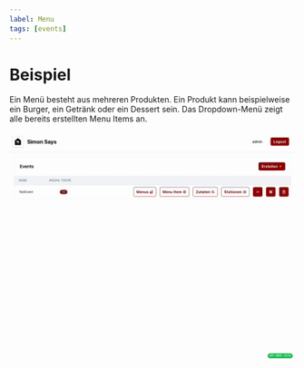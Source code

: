 ```yaml
---
label: Menu
tags: [events]
---
```

# Beispiel

Ein Menü besteht aus mehreren Produkten. Ein Produkt kann beispielweise ein Burger, ein Getränk oder ein Dessert sein. Das Dropdown-Menü zeigt alle bereits erstellten Menu Items an.

![](menu.gif "Menü erstellen")